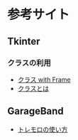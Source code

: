 # 参考サイト

## Tkinter
### クラスの利用
- [クラス with Frame](https://torimakujoukyou.com/python-tkinter-class-frame/)
- [クラスとは](https://camp.trainocate.co.jp/magazine/python-class/)

## GarageBand
- [トレモロの使い方](https://finalappl.com/garageband-tremolo/)